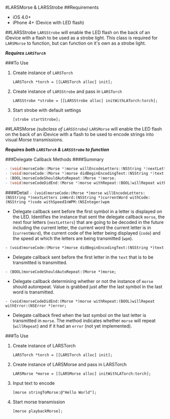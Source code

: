 #LARSMorse & LARSStrobe
##Requirements
 - iOS 4.0+
 - iPhone 4+ (Device with LED flash)
 
##LARSStrobe
`LARSStrobe` will enable the LED flash on the back of an iDevice with a flash to be used as a strobe light.  This class is required for `LARSMorse` to function, but can function on it's own as a strobe light.

***Requires `LARSTorch`***

###To Use
 1. Create instance of `LARSTorch`

    `LARSTorch *torch = [[LARSTorch alloc] init];`

 2. Create instance of `LARSStrobe` and pass in `LARSTorch`

    `LARSStrobe *strobe = [[LARSStrobe alloc] initWithLATorch:torch];`

 3. Start strobe with default settings

    `[strobe startStrobe];`

##LARSMorse *(subclass of `LARSStrobe`)*
`LARSMorse` will enable the LED flash on the back of an iDevice with a flash to be used to encode strings into visual Morse transmissions.

***Requires both `LARSTorch` & `LARSStrobe` to function***

###Delegate Callback Methods
####Summary
``` objective-c
- (void)morseCode:(Morse *)morse willEncodeLetters:(NSString *)nextLetters inWord:(NSString *)currentWord withCode:(NSString *)code withSpeedInWPM:(NSInteger)wpm;
- (void)morseCode:(Morse *)morse didBeginEncodingText:(NSString *)text;
- (BOOL)morseCodeShouldAutoRepeat:(Morse *)morse;
- (void)morseCodeDidEnd:(Morse *)morse withRepeat:(BOOL)willRepeat withError:(NSError *)error;
```

####Detail
`- (void)morseCode:(Morse *)morse willEncodeLetters:(NSString *)nextLetters inWord:(NSString *)currentWord withCode:(NSString *)code withSpeedInWPM:(NSInteger)wpm`

 - Delegate callback sent before the first symbol in a letter is displayed on the LED.  Identifies the instance that sent the delegate callback `morse`, the next four letters (`nextLetters`) that are going to be decoded in the future including the current letter, the current word the current letter is in (`currentWord`), the current code of the letter being displayed (`code`) and the speed at which the letters are being transmitted (`wpm`).
 
`- (void)morseCode:(Morse *)morse didBeginEncodingText:(NSString *)text`

 - Delegate callback sent before the first letter in the `text` that is to be transmitted is transmitted.

`- (BOOL)morseCodeShouldAutoRepeat:(Morse *)morse;`

 - Delegate callback determining whether or not the instance of `morse` should autorepeat.  Value is grabbed just after the last symbol in the last word is transmitted.

`- (void)morseCodeDidEnd:(Morse *)morse withRepeat:(BOOL)willRepeat withError:(NSError *)error;`

 - Delegate callback fired when the last symbol on the last letter is transmitted in `morse`.  The method indicates whether `morse` will repeat (`willRepeat`) and if it had an `error` (not yet implemented).
    
###To Use
 1. Create instance of LARSTorch

    `LARSTorch *torch = [[LARSTorch alloc] init];`

 2. Create instance of LARSMorse and pass in LARSTorch

    `LARSMorse *morse = [[LARSMorse alloc] initWithLATorch:torch];`
    
 3. Input text to encode

    `[morse stringToMorse:@"Hello World"];`
    
 4. Start morse transmission

    `[morse playbackMorse];`